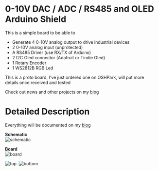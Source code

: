 0-10V DAC / ADC / RS485 and OLED Arduino Shield
===============================================

This is a simple board to be able to 
- Generate 4 0-10V analog output to drive industrial devices
- 2 0-10V analog input (unprotected) 
- A RS485 Driver (use RX/TX of Arduino)
- 2 I2C Oled connector (Adafruit or Tindie Oled)
- 1 Rotary Encoder
- 1 WS2812B RGB Led

This is a proto board, I've just ordered one on OSHPark, will put 
more details once received and tested

Check out news and other projects on my [blog][4]

Detailed Description
====================

Everything will be documented on my [blog][4]

**Schematic**  
![schematic](https://raw.github.com/hallard/DAC-Shield/master/dac-shield-sch.png)

**Board**  
![board]( https://raw.github.com/hallard/DAC-Shield/master/dac-shield-brd.png )

![top](https://raw.github.com/hallard/DAC-Shield/master/dac-shield-top.png)&nbsp;&nbsp;![bottom](https://raw.github.com/hallard/DAC-Shield/master/dac-shield-bottom.png)

[4]: http://hallard.me


